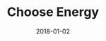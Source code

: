 ---
layout: site
title: "Choose Energy"
date: 2018-01-02
categories: [community]
version: 1.5.8
major: 1
minor: 5
patch: 8
slug: choose-energy
link: https://www.chooseenergy.com/
submitter: lpolepeddi
permalink: /sites/:slug
---